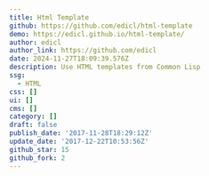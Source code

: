 ```yaml
---
title: Html Template
github: https://github.com/edicl/html-template
demo: https://edicl.github.io/html-template/
author: edicl
author_link: https://github.com/edicl
date: 2024-11-27T18:09:39.576Z
description: Use HTML templates from Common Lisp
ssg:
  - HTML
css: []
ui: []
cms: []
category: []
draft: false
publish_date: '2017-11-28T18:29:12Z'
update_date: '2017-12-22T10:53:56Z'
github_star: 15
github_fork: 2
---
```

